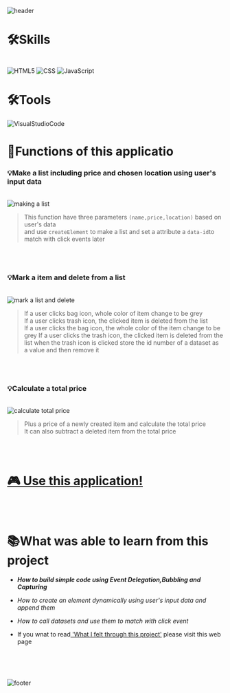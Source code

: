 ![header](https://capsule-render.vercel.app/api?type=waving&color=6A5DDF&height=300&section=header&text=SHOPPING%20LIST&fontSize=70&fontColor=fff)


# 🛠Skills
<br>
<img alt="HTML5" src ="https://img.shields.io/badge/HTML5-E34F26.svg?&style=for-the-badge&logo=HTML5&logoColor=fff"/>
<img alt="CSS" src ="https://img.shields.io/badge/CSS-F43059.svg?&style=for-the-badge&logo=CSSWizardry&logoColor=fff"/>
<img alt="JavaScript" src ="https://img.shields.io/badge/JavaScript-F7DF1E.svg?&style=for-the-badge&logo=JavaScript&logoColor=fff"/>
<br>
  

# 🛠Tools
<img alt="VisualStudioCode" src ="https://img.shields.io/badge/VisualStudioCode-007ACC.svg?&style=for-the-badge&logo=Visual Studio Code&logoColor=fff"/>
<br>


# 💾Functions of this applicatio

### 💡Make a list including price and chosen location using user's input data 
<br> 
<img alt="making a list" src="https://user-images.githubusercontent.com/70143350/153742739-d1437860-b5b5-4f56-b63a-bba8ebd3d9b4.gif"/>
<br>
<blockquote>
 This function have three parameters <code>(name,price,location)</code> based on user's data <br>
and use <code>createElement</code> to make a list and set a attribute a <code>data-id</code>to match with click events later<br>
</blockquote>
<br>
<br>


### 💡Mark a item and delete from a list
<br>
<img alt="mark a list and delete" src="https://user-images.githubusercontent.com/70143350/153743724-793a2348-4331-48ef-a274-9c44afb32498.gif"/>
<br>
<blockquote>
If a user clicks bag icon, whole color of item change to be grey <br>
If a user clicks trash icon, the clicked item is deleted from the list<br>
If a user clicks the bag icon, the whole color of the item change to be grey
If a user clicks the trash icon, the clicked item is deleted from the list
when the trash icon is clicked store the id number of a dataset as a value and then remove it
</blockquote>
<br>
<br>

### 💡Calculate a total price
<br>
<img alt="calculate total price" target="_blank" src="https://user-images.githubusercontent.com/70143350/153743445-0b169830-e5ea-403f-b1eb-e7350942e506.gif"/>
<br>
<blockquote>
Plus a price of a newly created item and calculate the total price<br>
It can also subtract a deleted item from the total price <br>
</blockquote>
<br>
<br>


# <a href="https://nara9709.github.io/Shopping_list/">🎮 Use this application! </a>

<br>
<br>

# 📚What was able to learn from this project
- <i><strong> How to build simple code using Event Delegation,Bubbling and Capturing </strong>
- How to create an element dynamically using user's input data and append them
- How to call datasets and use them to match with click event</i>

- If you wnat to read<a href="https://medium.com/@worldkr19/dfs-e75b7e20dd8a" target="_blank"> 'What I felt through this project'</a> please visit this web page

<br>
<br>
<br>

![footer](https://capsule-render.vercel.app/api?type=waving&color=6A5DDF&height=300&section=footer)


